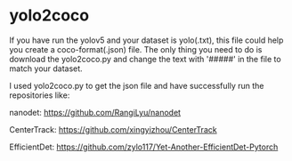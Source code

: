 # yolo2coco
If you have run the yolov5 and your dataset is yolo(.txt), this file could help you create a coco-format(.json) file.
The only thing you need to do is download the yolo2coco.py and change the text with '#####' in the file to match your dataset.

I used yolo2coco.py to get the json file and have successfully run the repositories like:

nanodet: https://github.com/RangiLyu/nanodet

CenterTrack: https://github.com/xingyizhou/CenterTrack

EfficientDet: https://github.com/zylo117/Yet-Another-EfficientDet-Pytorch
